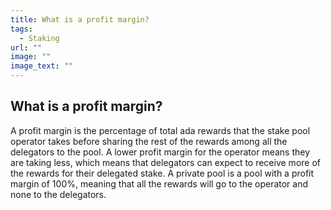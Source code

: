 ```yaml
---
title: What is a profit margin?
tags:
  - Staking
url: ""
image: ""
image_text: ""
---
```


## What is a profit margin?

A profit margin is the percentage of total ada rewards that the stake pool operator takes before sharing the rest of the rewards among all the delegators to the pool. A lower profit margin for the operator means they are taking less, which means that delegators can expect to receive more of the rewards for their delegated stake. A private pool is a pool with a profit margin of 100%, meaning that all the rewards will go to the operator and none to the delegators.
